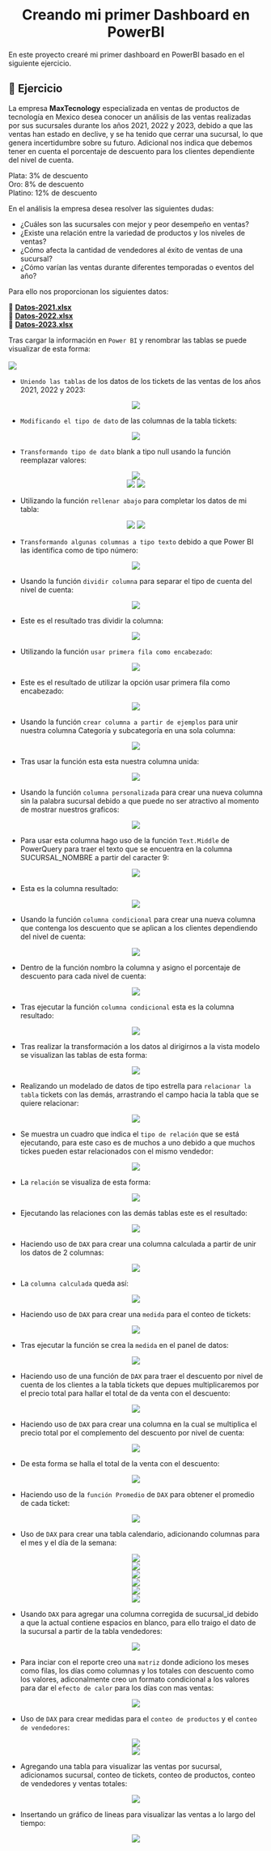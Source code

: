 <h1 align="center"> Creando mi primer Dashboard en PowerBI</h1>
En este proyecto crearé mi primer dashboard en PowerBI basado en el siguiente ejercicio.

## :page_with_curl: Ejercicio

La empresa **MaxTecnology** especializada en ventas de productos de tecnología en Mexico desea conocer un análisis de las ventas realizadas por sus sucursales durante los años 2021, 2022 y 2023, debido a que las  ventas han estado en declive, y se ha tenido que cerrar una sucursal, lo que genera incertidumbre sobre su futuro. Adicional nos indica que debemos tener en cuenta el porcentaje de descuento para los clientes dependiente del nivel de cuenta.


Plata: 3% de descuento  
Oro: 8% de descuento  
Platino: 12% de descuento  

En el análisis la empresa desea resolver las siguientes dudas:
- ¿Cuáles son las sucursales con mejor y peor desempeño en ventas?
- ¿Existe una relación entre la variedad de productos y los niveles de ventas?
- ¿Cómo afecta la cantidad de vendedores al éxito de ventas de una sucursal?
- ¿Cómo varían las ventas durante diferentes temporadas o eventos del año?

Para ello nos proporcionan los siguientes datos:

:link: **[Datos-2021.xlsx](https://raw.githubusercontent.com/WilliamLopez663/Creando-mi-primer-Dashboard-en-PowerBI/main/assets/docs/Datos-2021.xlsx)**  
:link: **[Datos-2022.xlsx](https://raw.githubusercontent.com/WilliamLopez663/Creando-mi-primer-Dashboard-en-PowerBI/main/assets/docs/Datos-2022.xlsx)**  
:link: **[Datos-2023.xlsx](https://raw.githubusercontent.com/WilliamLopez663/Creando-mi-primer-Dashboard-en-PowerBI/main/assets/docs/Datos-2023.xlsx)**

Tras cargar la información en `Power BI` y renombrar las tablas se puede visualizar de esta forma:
<br><br>
<img  src="https://raw.githubusercontent.com/WilliamLopez663/Creando-mi-primer-Dashboard-en-PowerBI/main/assets/images/datos-cargados.PNG">

- `Uniendo las tablas` de los datos de los tickets de las ventas de los años 2021, 2022 y 2023:
<div align="center">
  <img  src="https://raw.githubusercontent.com/WilliamLopez663/Creando-mi-primer-Dashboard-en-PowerBI/main/assets/images/uniendo-tablas.PNG">
</div>

- `Modificando el tipo de dato` de las columnas de la tabla tickets:
<div align="center">
  <img  src="https://raw.githubusercontent.com/WilliamLopez663/Creando-mi-primer-Dashboard-en-PowerBI/main/assets/images/uniendo-tablas.PNG">
</div>

- `Transformando tipo de dato` blank a tipo null usando la función reemplazar valores:
<div align="center">
  <img  src="https://raw.githubusercontent.com/WilliamLopez663/Creando-mi-primer-Dashboard-en-PowerBI/main/assets/images/transformando-celda-tipo-null-ejecutando.PNG">
</div>
<div align="center">
  <img  src="https://raw.githubusercontent.com/WilliamLopez663/Creando-mi-primer-Dashboard-en-PowerBI/main/assets/images/transformando-celda-tipo-null.PNG">
  <img  src="https://raw.githubusercontent.com/WilliamLopez663/Creando-mi-primer-Dashboard-en-PowerBI/main/assets/images/transformando-celda-tipo-null-final.PNG">
</div>

- Utilizando la función `rellenar abajo` para completar los datos de mi tabla:
<div align="center">
  <img  src="https://raw.githubusercontent.com/WilliamLopez663/Creando-mi-primer-Dashboard-en-PowerBI/main/assets/images/rellenar-abajo.png">
  <img  src="https://raw.githubusercontent.com/WilliamLopez663/Creando-mi-primer-Dashboard-en-PowerBI/main/assets/images/rellenar-abajo-final.png">
</div>

- `Transformando algunas columnas a tipo texto` debido a que Power BI las identifica como de tipo número:
<div align="center">
  <img  src="https://raw.githubusercontent.com/WilliamLopez663/Creando-mi-primer-Dashboard-en-PowerBI/main/assets/images/transformando-tipo-dato.PNG">
</div>

- Usando la función `dividir columna` para separar el tipo de cuenta del nivel de cuenta:
<div align="center">
  <img  src="https://raw.githubusercontent.com/WilliamLopez663/Creando-mi-primer-Dashboard-en-PowerBI/main/assets/images/dividir-columna.PNG">
</div>

- Este es el resultado tras dividir la columna:
<div align="center">
  <img  src="https://raw.githubusercontent.com/WilliamLopez663/Creando-mi-primer-Dashboard-en-PowerBI/main/assets/images/dividir-columna-final.PNG">
</div>

- Utilizando la función `usar primera fila como encabezado`:
<div align="center">
  <img  src="https://raw.githubusercontent.com/WilliamLopez663/Creando-mi-primer-Dashboard-en-PowerBI/main/assets/images/usando-primera-fila-como-encabezado.PNG">
</div>

- Este es el resultado de utilizar la opción usar primera fila como encabezado:
<div align="center">
  <img  src="https://raw.githubusercontent.com/WilliamLopez663/Creando-mi-primer-Dashboard-en-PowerBI/main/assets/images/usando-primera-fila-como-encabezado-final.PNG">
</div>

- Usando la función `crear columna a partir de ejemplos` para unir nuestra columna Categoría y subcategoría en una sola columna:
<div align="center">
  <img  src="https://raw.githubusercontent.com/WilliamLopez663/Creando-mi-primer-Dashboard-en-PowerBI/main/assets/images/crear-columna-a-partir-de-ejemplos.PNG">
</div>

- Tras usar la función esta esta nuestra columna unida:
<div align="center">
  <img  src="https://raw.githubusercontent.com/WilliamLopez663/Creando-mi-primer-Dashboard-en-PowerBI/main/assets/images/crear-columna-a-partir-de-ejemplos-final.PNG">
</div>

- Usando la función `columna personalizada` para crear una nueva columna sin la palabra sucursal debido a que puede no ser atractivo al momento de mostrar nuestros graficos:
<div align="center">
  <img  src="https://raw.githubusercontent.com/WilliamLopez663/Creando-mi-primer-Dashboard-en-PowerBI/main/assets/images/columna-personalizada.PNG">
</div>

- Para usar esta columna hago uso de la función `Text.Middle` de PowerQuery para traer el texto que se encuentra en la columna SUCURSAL_NOMBRE a partir del caracter 9:
<div align="center">
  <img  src="https://raw.githubusercontent.com/WilliamLopez663/Creando-mi-primer-Dashboard-en-PowerBI/main/assets/images/text-middle.PNG">
</div>

- Esta es la columna resultado:
<div align="center">
  <img  src="https://raw.githubusercontent.com/WilliamLopez663/Creando-mi-primer-Dashboard-en-PowerBI/main/assets/images/columna-personalizada-final.PNG">
</div>

- Usando la función `columna condicional` para crear una nueva columna que contenga los descuento que se aplican a los clientes dependiendo del nivel de cuenta:
<div align="center">
  <img  src="https://raw.githubusercontent.com/WilliamLopez663/Creando-mi-primer-Dashboard-en-PowerBI/main/assets/images/columna-condicional.PNG">
</div>

- Dentro de la función nombro la columna y asigno el porcentaje de descuento para cada nivel de cuenta:
<div align="center">
  <img  src="https://raw.githubusercontent.com/WilliamLopez663/Creando-mi-primer-Dashboard-en-PowerBI/main/assets/images/columna-condicional-ejecutando.PNG">
</div>

- Tras ejecutar la función `columna condicional` esta es la columna resultado:
<div align="center">
  <img  src="https://raw.githubusercontent.com/WilliamLopez663/Creando-mi-primer-Dashboard-en-PowerBI/main/assets/images/columna-condicional-final.PNG">
</div>

- Tras realizar la transformación a los datos al dirigirnos a la vista modelo se visualizan las tablas de esta forma:
<div align="center">
  <img  src="https://raw.githubusercontent.com/WilliamLopez663/Creando-mi-primer-Dashboard-en-PowerBI/main/assets/images/datos-transformados.PNG">
</div>

- Realizando un modelado de datos de tipo estrella para `relacionar la tabla` tickets con las demás, arrastrando el campo hacia la tabla que se quiere relacionar:
<div align="center">
  <img  src="https://raw.githubusercontent.com/WilliamLopez663/Creando-mi-primer-Dashboard-en-PowerBI/main/assets/images/creando-relacion.png">
</div>

- Se muestra un cuadro que indica el `tipo de relación` que se está ejecutando, para este caso es de muchos a uno debido a que muchos tickes pueden estar relacionados con el mismo vendedor:
<div align="center">
  <img  src="https://raw.githubusercontent.com/WilliamLopez663/Creando-mi-primer-Dashboard-en-PowerBI/main/assets/images/tipo-de-relacion.PNG">
</div>

- La `relación` se visualiza de esta forma:
<div align="center">
  <img  src="https://raw.githubusercontent.com/WilliamLopez663/Creando-mi-primer-Dashboard-en-PowerBI/main/assets/images/relacion-final.PNG">
</div>

- Ejecutando las relaciones con las demás tablas este es el resultado:
<div align="center">
  <img  src="https://raw.githubusercontent.com/WilliamLopez663/Creando-mi-primer-Dashboard-en-PowerBI/main/assets/images/relaciones-final.PNG">
</div>

- Haciendo uso de `DAX` para crear una columna calculada a partir de unir los datos de 2 columnas:
<div align="center">
  <img  src="https://raw.githubusercontent.com/WilliamLopez663/Creando-mi-primer-Dashboard-en-PowerBI/main/assets/images/dax-columna-calculada.PNG">
</div>

- La `columna calculada` queda así:
<div align="center">
  <img  src="https://raw.githubusercontent.com/WilliamLopez663/Creando-mi-primer-Dashboard-en-PowerBI/main/assets/images/dax-columna-calculada-final.PNG">
</div>

- Haciendo uso de `DAX` para crear una `medida` para el conteo de tickets:
<div align="center">
  <img  src="https://raw.githubusercontent.com/WilliamLopez663/Creando-mi-primer-Dashboard-en-PowerBI/main/assets/images/dax-crear-medida-conteo-tickets.PNG">
</div>

- Tras ejecutar la función se crea la `medida` en el panel de datos:
<div align="center">
  <img  src="https://raw.githubusercontent.com/WilliamLopez663/Creando-mi-primer-Dashboard-en-PowerBI/main/assets/images/dax-medida-conteo-tickets.PNG">
</div>

- Haciendo uso de una función de `DAX` para traer el descuento por nivel de cuenta de los clientes a la tabla tickets que depues multiplicaremos por el precio total para hallar el total de da venta con el descuento:
<div align="center">
  <img  src="https://raw.githubusercontent.com/WilliamLopez663/Creando-mi-primer-Dashboard-en-PowerBI/main/assets/images/dax-related-descuento-nivel-cuenta.PNG">
</div>

- Haciendo uso de `DAX` para crear una columna en la cual se multiplica el precio total por el complemento del descuento por nivel de cuenta:
<div align="center">
  <img  src="https://raw.githubusercontent.com/WilliamLopez663/Creando-mi-primer-Dashboard-en-PowerBI/main/assets/images/dax-multiplicando-precio-total-por-complemento-descuento-nivel-cuenta.PNG">
</div>

- De esta forma se halla el total de la venta con el descuento:
<div align="center">
  <img  src="https://raw.githubusercontent.com/WilliamLopez663/Creando-mi-primer-Dashboard-en-PowerBI/main/assets/images/total-venta-con-descuento.PNG">
</div>

- Haciendo uso de la `función Promedio` de `DAX` para obtener el promedio de cada ticket:
<div align="center">
  <img  src="https://raw.githubusercontent.com/WilliamLopez663/Creando-mi-primer-Dashboard-en-PowerBI/main/assets/images/dax-average-promedio-tickets.PNG">
</div>

- Uso de `DAX` para crear una tabla calendario, adicionando columnas para el mes y el día de la semana:
<div align="center">
  <img  src="https://raw.githubusercontent.com/WilliamLopez663/Creando-mi-primer-Dashboard-en-PowerBI/main/assets/images/dax-tabla-calendario.PNG">
</div>  
<div align="center">
  <img  src="https://raw.githubusercontent.com/WilliamLopez663/Creando-mi-primer-Dashboard-en-PowerBI/main/assets/images/dax-columna-mes.PNG">
</div>  
<div align="center">
  <img  src="https://raw.githubusercontent.com/WilliamLopez663/Creando-mi-primer-Dashboard-en-PowerBI/main/assets/images/dax-columna-mes-texto.PNG">
</div> 
<div align="center">
  <img  src="https://raw.githubusercontent.com/WilliamLopez663/Creando-mi-primer-Dashboard-en-PowerBI/main/assets/images/dax-columna-dia-semana.PNG">
</div>
<div align="center">
  <img  src="https://raw.githubusercontent.com/WilliamLopez663/Creando-mi-primer-Dashboard-en-PowerBI/main/assets/images/dax-columna-dia-semana-texto.PNG">
</div>
<div align="center">
  <img  src="https://raw.githubusercontent.com/WilliamLopez663/Creando-mi-primer-Dashboard-en-PowerBI/main/assets/images/tabla-calendario.PNG">
</div>

- Usando `DAX` para agregar una columna corregida de sucursal_id debido a que la actual contiene espacios en blanco, para ello traigo el dato de la sucursal a partir de la tabla vendedores:
<div align="center">
  <img  src="https://raw.githubusercontent.com/WilliamLopez663/Creando-mi-primer-Dashboard-en-PowerBI/main/assets/images/dax-correccion-columna-sucursal-id.PNG">
</div>

- Para inciar con el reporte creo una `matriz` donde adiciono los meses como filas, los días como columnas y los totales con descuento como los valores, adiconalmente creo un formato condicional a los valores para dar el `efecto de calor` para los días con mas ventas:
<div align="center">
  <img  src="https://raw.githubusercontent.com/WilliamLopez663/Creando-mi-primer-Dashboard-en-PowerBI/main/assets/images/matriz-meses-dias-totales.PNG">
</div>

- Uso de `DAX` para crear medidas para el `conteo de productos` y el `conteo de vendedores`:
<div align="center">
  <img  src="https://raw.githubusercontent.com/WilliamLopez663/Creando-mi-primer-Dashboard-en-PowerBI/main/assets/images/dax-medida-conteo-productos.PNG">
</div>
<div align="center">
  <img  src="https://raw.githubusercontent.com/WilliamLopez663/Creando-mi-primer-Dashboard-en-PowerBI/main/assets/images/dax-medida-conteo-vendedores.PNG">
</div>

- Agregando una tabla para visualizar las ventas por sucursal, adicionamos sucursal, conteo de tickets, conteo de productos, conteo de vendedores y ventas totales:
<div align="center">
  <img  src="https://raw.githubusercontent.com/WilliamLopez663/Creando-mi-primer-Dashboard-en-PowerBI/main/assets/images/tabla-ventas-por-sucursal.PNG">
</div>

- Insertando un gráfico de lineas para visualizar las ventas a lo largo del tiempo:
<div align="center">
  <img  src="https://raw.githubusercontent.com/WilliamLopez663/Creando-mi-primer-Dashboard-en-PowerBI/main/assets/images/grafico-lineas-ventas.PNG">
</div>

